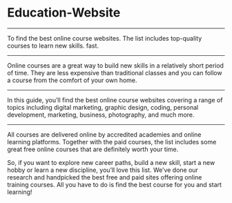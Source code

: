 # Education-Website
<hr><p>
To find the best online course websites. The list includes top-quality courses to learn new skills. fast.
<hr>
<p>
Online courses are a great way to build new skills in a relatively short period of time. They are less expensive than traditional classes and you can follow a course from the comfort of your own home.
</p>
<hr>
<p>
In this guide, you’ll find the best online course websites covering a range of topics including digital marketing, graphic design, coding, personal development, marketing, business, photography, and much more.
</p>
<hr>
<p>
All courses are delivered online by accredited academies and online learning platforms. Together with the paid courses, the list includes some great free online courses that are definitely worth your time.
</p>
So, if you want to explore new career paths, build a new skill, start a new hobby or learn a new discipline, you’ll love this list. We’ve done our research and handpicked the best free and paid sites offering online training courses. All you have to do is find the best course for you and start learning!
